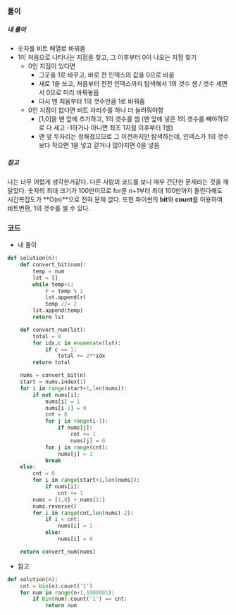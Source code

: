 ### 풀이

##### 내 풀이

- 숫자를 비트 배열로 바꿔줌
- 1이 처음으로 나타나는 지점을 찾고, 그 이후부터 0이 나오는 지점 찾기
  - 0인 지점이 있다면
    - 그곳을 1로 바꾸고, 바로 전 인덱스의 값을 0으로 바꿈
    - 새로 1을 쓰고, 처음부터 전전 인덱스까지 탐색해서 1의 갯수 셈 / 갯수 세면서 0으로 미리 바꿔놓음
    - 다시 맨 처음부터 1의 갯수만큼 1로 바꿔줌
  - 0인 지점이 없다면 비트 자리수를 하나 더 늘려줘야함
    - [1,0]을 맨 앞에 추가하고, 1의 갯수를 셈 (맨 앞에 넣은 1의 갯수를 빼야하므로 다 세고 -1하거나 아니면 최초 1지점 이후부터 1셈)
    - 맨 앞 두자리는 정해졌으므로 그 이전까지만 탐색하는데, 인덱스가 1의 갯수보다 작으면 1을 넣고 같거나 많아지면 0을 넣음

##### 참고

나는 너무 어렵게 생각한거같다. 다른 사람의 코드를 보니 매우 간단한 문제라는 것을 깨달았다. 숫자의 최대 크기가 100만이므로 for문 n+1부터 최대 100만까지 돌린다해도 시간복잡도가 **O(n)**으로 전혀 문제 없다. 또한 파이썬의 **bit**와 **count**를 이용하여 비트변환, 1의 갯수를 셀 수 있다.



### 코드

- 내 풀이

```python
def solution(n):
    def convert_bit(num):
        temp = num
        lst = []
        while temp>1:
            r = temp % 2
            lst.append(r)
            temp //= 2
        lst.append(temp)
        return lst

    def convert_num(lst):
        total = 0
        for idx,c in enumerate(lst):
            if c == 1:
                total += 2**idx
        return total

    nums = convert_bit(n)
    start = nums.index(1)
    for i in range(start+1,len(nums)):
        if not nums[i]:
            nums[i] = 1
            nums[i-1] = 0
            cnt = 0
            for j in range(i-1):
                if nums[j]:
                    cnt += 1
                    nums[j] = 0
            for j in range(cnt):
                nums[j] = 1
            break
    else:
        cnt = 0
        for i in range(start+1,len(nums)):
            if nums[i]:
                cnt += 1
        nums = [1,0] + nums[1:]
        nums.reverse()
        for i in range(cnt,len(nums)-2):
            if i < cnt:
                nums[i] = 1
            else:
                nums[i] = 0

    return convert_num(nums)
```

- 참고

```python
def solution(n):
    cnt = bin(n).count('1')
    for num in range(n+1,1000001):
        if bin(num).count('1') == cnt:
            return num
```


